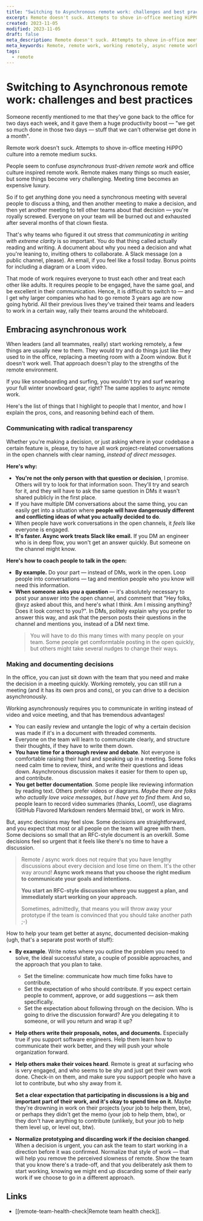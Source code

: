 ```yaml
---
title: "Switching to Asynchronous remote work: challenges and best practices"
excerpt: Remote doesn't suck. Attempts to shove in-office meeting HiPPO culture into a remote medium suck. Here's how to help your teams work better in an asynchronous environment.
created: 2023-11-05
modified: 2023-11-05
draft: false
meta_description: Remote doesn't suck. Attempts to shove in-office meeting HiPPO culture into a remote medium suck. Here's how to help your teams work better in an asynchronous environment.
meta_keywords: Remote, remote work, working remotely, async remote work, trust-driven work
tags:
  - remote
---
```

# Switching to Asynchronous remote work: challenges and best practices

Someone recently mentioned to me that they've gone back to the office for two days each week, and it gave them a huge productivity boost — "we get so much done in those two days — stuff that we can't otherwise get done in a month".

Remote work doesn't suck. Attempts to shove in-office meeting HiPPO culture into a remote medium sucks.

People seem to confuse *asynchronous trust-driven remote work* and office culture inspired remote work. Remote makes many things so much easier, but some things become very challenging. Meeting time becomes an expensive luxury.

So if to get anything done you need a synchronous meeting with several people to discuss a thing, and then another meeting to make a decision, and then yet another meeting to tell other teams about that decision — you're royally screwed. Everyone on your team will be burned out and exhausted after several months of that clown fiesta.

That's why teams who figured it out stress that _communicating in writing with extreme clarity_ is so important. You do that thing called actually reading and writing. A document about why you need a decision and what you're leaning to, inviting others to collaborate. A Slack message (on a public channel, please). An email, if you feel like a fossil today. Bonus points for including a diagram or a Loom video.

That mode of work requires everyone to trust each other and treat each other like adults. It requires people to be engaged, have the same goal, and be excellent in their communication. Hence, it is difficult to switch to — and I get why larger companies who had to go remote 3 years ago are now going hybrid. All their previous lives they've trained their teams and leaders to work in a certain way, rally their teams around the whiteboard.



## Embracing asynchronous work

When leaders (and all teammates, really) start working remotely, a few things are usually new to them. They would try and do things just like they used to in the office, replacing a meeting room with a Zoom window. But it doesn't work well. That approach doesn't play to the strengths of the remote environment.

If you like snowboarding and surfing, you wouldn't try and surf wearing your full winter snowboard gear, right? The same applies to async remote work.

Here's the list of things that I highlight to people that I mentor, and how I explain the pros, cons, and reasoning behind each of them.

### Communicating with radical transparency

Whether you're making a decision, or just asking where in your codebase a certain feature is, please, try to have all work project-related conversations in the open channels with clear naming, _instead of direct messages_.

**Here's why:**
- **You're not the only person with that question or decision**, I promise. Others will try to look for that information soon. They'll try and search for it, and they will have to ask the same question in DMs it wasn't shared publicly in the first place.
- If you have multiple DM conversations about the same thing, you can easily get into a situation where **people will have dangerously different and conflicting ideas of what you actually decided to do**.
- When people have work conversations in the open channels, it _feels_ like everyone is engaged.
- **It's faster. Async work treats Slack like email.** If you DM an engineer who is in deep flow, you won't get an answer quickly. But someone on the channel might know.

**Here's how to coach people to talk in the open:**
- **By example.** Do your part — instead of DMs, work in the open. Loop people into conversations — tag and mention people who you know will need this information.
- **When someone asks _you_ a question** — it's absolutely necessary to post your answer into the open channel, and comment that "Hey folks, @xyz asked about this, and here's what I think. Am I missing anything? Does it look correct to you?". In DMs, politely explain why you prefer to answer this way, and ask that the person posts their questions in the channel and mentions you, instead of a DM next time.
  > You will have to do this many times with many people on your team. Some people get comformtable posting in the open quickly, but others might take several nudges to change their ways.


### Making and documenting decisions

In the office, you can just sit down with the team that you need and make the decision in a meeting quickly. Working remotely, you can still run a meeting (and it has its own pros and cons), or you can drive to a decision asynchronously.

Working asynchronously requires you to communicate in writing instead of video and voice meeting, and that has tremendous advantages!
- You can easily review and untangle the logic of why a certain decision was made if it's in a document with threaded comments.
- Everyone on the team will learn to communicate clearly, and structure their thoughts, if they have to write them down.
- **You have time for a thorough review and debate**. Not everyone is comfortable raising their hand and speaking up in a meeting. Some folks need calm time to review, think, and write their questions and ideas down. Asynchronous discussion makes it easier for them to open up, and contribute.
- **You get better documentation**. Some people like reviewing information by reading text. Others prefer videos or diagrams. *Maybe there are folks who actually love voice messages, but I have yet to find them.* And so, people learn to record video summaries (thanks, Loom!), use diagrams (GitHub Flavored Markdown renders Mermaid btw), or work in Miro.

But, async decisions may feel slow. Some decisions are straightforward, and you expect that most or all people on the team will agree with them. Some decisions so small that an RFC-style document is an overkill. Some decisions feel so urgent that it feels like there's no time to have a discussion.

> Remote / async work does not require that you have lengthy discussions about every decision and lose time on them. It's the other way around! **Async work means that you choose the right medium to communicate your goals and intentions.**
>
> **You start an RFC-style discussion where you suggest a plan, and immediately start working on your approach.**
>
> Sometimes, admittedly, that means you will throw away your prototype if the team is convinced that you should take another path ;-)

How to help your team get better at async, documented decision-making (ugh, that's a separate post worth of stuff):
- **By example**. Write notes where you outline the problem you need to solve, the ideal successful state, a couple of possible approaches, and the approach that you plan to take.
    - Set the timeline: communicate how much time folks have to contribute.
    - Set the expectation of who should contribute. If you expect certain people to comment, approve, or add suggestions — ask them specifically.
    - Set the expectation about following through on the decision. Who is going to drive the discussion forward? Are you delegating it to someone, or will you return and wrap it up?
- **Help others write their proposals, notes, and documents.** Especially true if you support software engineers. Help them learn how to communicate their work better, and they will push your whole organization forward.
- **Help others make their voices heard**. Remote is great at surfacing who is very engaged, and who seems to be shy and just get their own work done. Check-in on them, and make sure you support people who have a lot to contribute, but who shy away from it.

  **Set a clear expectation that participating in discussions is a big and important part of their work, and it's okay to spend time on it.** Maybe they're drowning in work on their projects (your job to help them, btw), or perhaps they didn't get the memo (your job to help them, btw), or they don't have anything to contribute (unlikely, but your job to help them level up, or level out, btw).

- **Normalize prototyping and discarding work if the decision changed**. When a decision is urgent, you can ask the team to start working in a direction before it was confirmed. Normalize that style of work — that will help you remove the perceived slowness of remote. Show the team that you know there's a trade-off, and that you deliberately ask them to start working, knowing we might end up discarding some of their early work if we choose to go in a different approach.

## Links

- [[remote-team-health-check|Remote team health check]].
